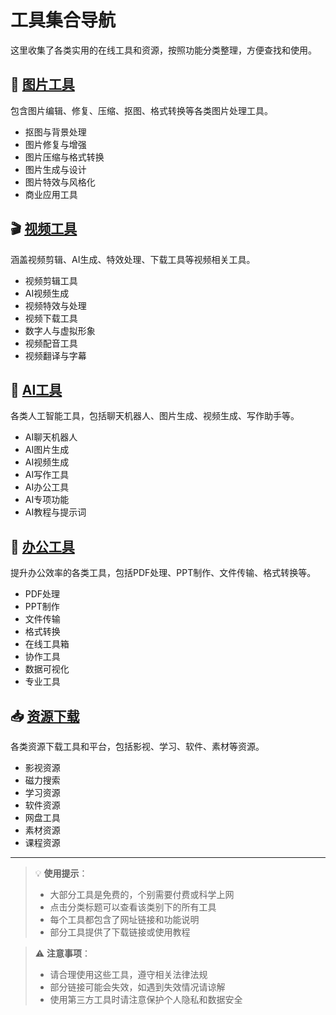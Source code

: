 # 工具集合导航

这里收集了各类实用的在线工具和资源，按照功能分类整理，方便查找和使用。

## 📸 [图片工具](./image-tools.md)
包含图片编辑、修复、压缩、抠图、格式转换等各类图片处理工具。

- 抠图与背景处理
- 图片修复与增强
- 图片压缩与格式转换
- 图片生成与设计
- 图片特效与风格化
- 商业应用工具

## 🎬 [视频工具](./video-tools.md)
涵盖视频剪辑、AI生成、特效处理、下载工具等视频相关工具。

- 视频剪辑工具
- AI视频生成
- 视频特效与处理
- 视频下载工具
- 数字人与虚拟形象
- 视频配音工具
- 视频翻译与字幕

## 🤖 [AI工具](./ai-tools.md)
各类人工智能工具，包括聊天机器人、图片生成、视频生成、写作助手等。

- AI聊天机器人
- AI图片生成
- AI视频生成
- AI写作工具
- AI办公工具
- AI专项功能
- AI教程与提示词

## 💼 [办公工具](./office-tools.md)
提升办公效率的各类工具，包括PDF处理、PPT制作、文件传输、格式转换等。

- PDF处理
- PPT制作
- 文件传输
- 格式转换
- 在线工具箱
- 协作工具
- 数据可视化
- 专业工具

## 📥 [资源下载](./resource-download.md)
各类资源下载工具和平台，包括影视、学习、软件、素材等资源。

- 影视资源
- 磁力搜索
- 学习资源
- 软件资源
- 网盘工具
- 素材资源
- 课程资源

---

> 💡 **使用提示**：
> - 大部分工具是免费的，个别需要付费或科学上网
> - 点击分类标题可以查看该类别下的所有工具
> - 每个工具都包含了网址链接和功能说明
> - 部分工具提供了下载链接或使用教程

> ⚠️ **注意事项**：
> - 请合理使用这些工具，遵守相关法律法规
> - 部分链接可能会失效，如遇到失效情况请谅解
> - 使用第三方工具时请注意保护个人隐私和数据安全